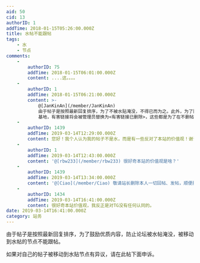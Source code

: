 ```yaml
---
aid: 50
cid: 13
authorID: 1
addTime: 2018-01-15T05:26:00.000Z
title: 水帖不能跟帖
tags:
    - 水
    - 节点
comments:
    -
        authorID: 75
        addTime: 2018-01-15T06:01:00.000Z
        content: ....这。。。。
    -
        authorID: 1
        addTime: 2018-01-15T06:21:00.000Z
        content: >-
            @[JanKinAn](/member/JanKinAn)
            由于帖子是按照最新回复排序，为了不被水贴淹没，不得已而为之。此外，为了防止论坛沦为垃圾站的 SEO
            基地，有害链接将会被管理员替换为<有害链接已删除>，这些都是为了在不删帖的情形下让网站运行下去。
    -
        authorID: 1439
        addTime: 2019-03-14T12:29:00.000Z
        content: 您好！我个人认为我的帖子不是水，而是有一些反对了本站的价值观！谢谢
    -
        authorID: 1
        addTime: 2019-03-14T12:43:00.000Z
        content: '@[rbw233](/member/rbw233) 很好奇本站的价值观是啥？'
    -
        authorID: 1439
        addTime: 2019-03-14T13:34:00.000Z
        content: '@[Ciao](/member/Ciao) 敬请站长删除本人一切回帖、发帖，顺便删除账号'
    -
        authorID: 1434
        addTime: 2019-03-14T16:41:00.000Z
        content: 很好奇本站价值观，我反正是对TG没有任何认同的。
date: 2019-03-14T16:41:00.000Z
category: 站务
---
```


由于帖子是按照最新回复排序，为了鼓励优质内容，防止论坛被水帖淹没，被移动到水帖的节点不能跟帖。

如果对自己的帖子被移动到水贴节点有异议，请在此帖下面申诉。
